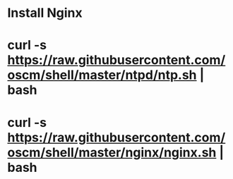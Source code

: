 Install Nginx
=============

  # curl -s https://raw.githubusercontent.com/oscm/shell/master/ntpd/ntp.sh | bash
  
  # curl -s https://raw.githubusercontent.com/oscm/shell/master/nginx/nginx.sh | bash

